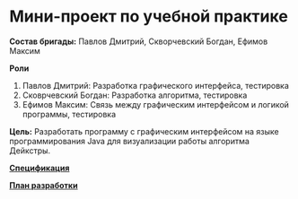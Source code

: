# Мини-проект по учебной практике

**Состав бригады:**
Павлов Дмитрий, Скворчевский Богдан, Ефимов Максим

**Роли**
1. Павлов Дмитрий: Разработка графического интерфейса, тестировка
2. Сковрчевский Богдан: Разработка алгоритма, тестировка
3. Ефимов Максим: Связь между графическим интерфейсом и логикой программы, тестировка

**Цель:** Разработать программу с графическим интерфейсом на языке программирования Java для визуализации работы алгоритма Дейкстры.

[**Спецификация**](https://github.com/justtomu/practice/blob/main/specification.png)

[**План разработки**](https://github.com/justtomu/practice/blob/main/development%20plan.md)
